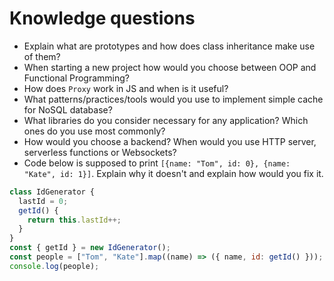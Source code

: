 # Knowledge questions

- Explain what are prototypes and how does class inheritance make use of them?
- When starting a new project how would you choose between OOP and Functional Programming?
- How does `Proxy` work in JS and when is it useful?
- What patterns/practices/tools would you use to implement simple cache for NoSQL database?
- What libraries do you consider necessary for any application? Which ones do you use most commonly?
- How would you choose a backend? When would you use HTTP server, serverless functions or Websockets?
- Code below is supposed to print `[{name: "Tom", id: 0}, {name: "Kate", id: 1}]`. Explain why it doesn't and explain how would you fix it.

```js
class IdGenerator {
  lastId = 0;
  getId() {
    return this.lastId++;
  }
}
const { getId } = new IdGenerator();
const people = ["Tom", "Kate"].map((name) => ({ name, id: getId() }));
console.log(people);
```
